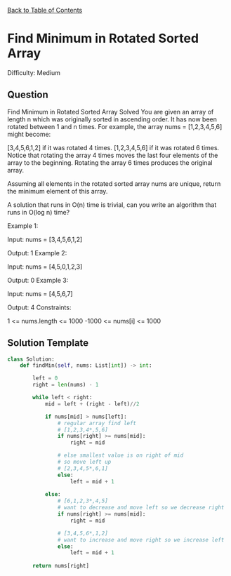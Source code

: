 [Back to Table of Contents](../README.md)

# Find Minimum in Rotated Sorted Array
Difficulty: Medium

## Question
Find Minimum in Rotated Sorted Array
Solved 
You are given an array of length n which was originally sorted in ascending order. It has now been rotated between 1 and n times. For example, the array nums = [1,2,3,4,5,6] might become:

[3,4,5,6,1,2] if it was rotated 4 times.
[1,2,3,4,5,6] if it was rotated 6 times.
Notice that rotating the array 4 times moves the last four elements of the array to the beginning. Rotating the array 6 times produces the original array.

Assuming all elements in the rotated sorted array nums are unique, return the minimum element of this array.

A solution that runs in O(n) time is trivial, can you write an algorithm that runs in O(log n) time?

Example 1:

Input: nums = [3,4,5,6,1,2]

Output: 1
Example 2:

Input: nums = [4,5,0,1,2,3]

Output: 0
Example 3:

Input: nums = [4,5,6,7]

Output: 4
Constraints:

1 <= nums.length <= 1000
-1000 <= nums[i] <= 1000

## Solution Template
```python
class Solution:
    def findMin(self, nums: List[int]) -> int:

        left = 0
        right = len(nums) - 1

        while left < right:
            mid = left + (right - left)//2

            if nums[mid] > nums[left]:
                # regular array find left
                # [1,2,3,4*,5,6]
                if nums[right] >= nums[mid]:
                    right = mid

                # else smallest value is on right of mid
                # so move left up
                # [2,3,4,5*,6,1]
                else: 
                    left = mid + 1
            
            else:
                # [6,1,2,3*,4,5]
                # want to decrease and move left so we decrease right
                if nums[right] >= nums[mid]:
                    right = mid

                # [3,4,5,6*,1,2]
                # want to increase and move right so we increase left
                else: 
                    left = mid + 1
        
        return nums[right]

        
```
